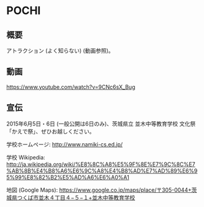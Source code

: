 # POCHI

## 概要
アトラクション (よく知らない) (動画参照)。

## 動画
https://www.youtube.com/watch?v=9CNc6sX_Bug

## 宣伝
2015年6月5日・6日 (一般公開は6日のみ)、茨城県立 並木中等教育学校 文化祭「かえで祭」、ぜひお越しください。

学校ホームページ: http://www.namiki-cs.ed.jp/

学校 Wikipedia: http://ja.wikipedia.org/wiki/%E8%8C%A8%E5%9F%8E%E7%9C%8C%E7%AB%8B%E4%B8%A6%E6%9C%A8%E4%B8%AD%E7%AD%89%E6%95%99%E8%82%B2%E5%AD%A6%E6%A0%A1

地図 (Google Maps): https://www.google.co.jp/maps/place/〒305-0044+茨城県つくば市並木４丁目４−５−１+並木中等教育学校
